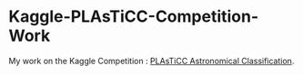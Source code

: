 # Kaggle-PLAsTiCC-Competition-Work
My work on the Kaggle Competition : [PLAsTiCC Astronomical Classification](https://www.kaggle.com/c/PLAsTiCC-2018).

